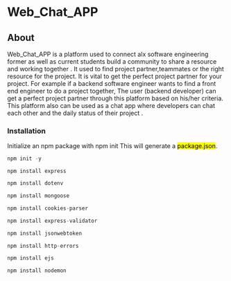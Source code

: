 # Web_Chat_APP

## About

Web_Chat_APP is a platform used to connect alx software engineering former as well as current students build a community to share a resource and working together . It used to find project partner,teammates or the right resource for the project. It is vital to get the perfect project partner for your project. For example if a
backend software engineer wants to find a front end engineer to do a project together, The user (backend developer) can get a perfect project partner through this platform based on his/her criteria. This platform also can be used as a chat app where developers can chat each other and the daily status of their project .

### Installation

Initialize an npm package with npm init This will generate a <mark style={color:red}>package.json</mark>.

```javaScript
npm init -y
```

```javaScrip
npm install express
```

```javaScript
npm install dotenv
```

```javaScript
npm install mongoose
```

```javaScript
npm install cookies-parser
```

```javaScript
npm install express-validator
```

```javaScript
npm install jsonwebtoken
```

```javaScript
npm install http-errors
```

```javaScript
npm install ejs
```

```javaScript
npm install nodemon
```
